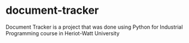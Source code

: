 # document-tracker
Document Tracker is a project that was done using Python for Industrial Programming course in Heriot-Watt University

